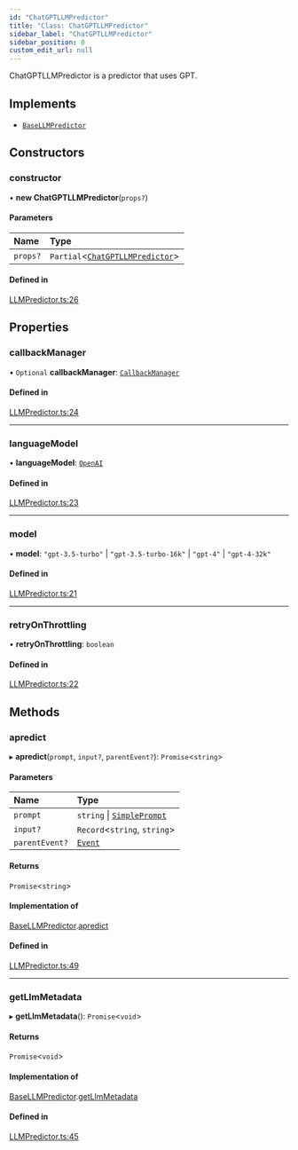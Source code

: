 ```yaml
---
id: "ChatGPTLLMPredictor"
title: "Class: ChatGPTLLMPredictor"
sidebar_label: "ChatGPTLLMPredictor"
sidebar_position: 0
custom_edit_url: null
---
```


ChatGPTLLMPredictor is a predictor that uses GPT.

## Implements

- [`BaseLLMPredictor`](../interfaces/BaseLLMPredictor.md)

## Constructors

### constructor

• **new ChatGPTLLMPredictor**(`props?`)

#### Parameters

| Name | Type |
| :------ | :------ |
| `props?` | `Partial`<[`ChatGPTLLMPredictor`](ChatGPTLLMPredictor.md)\> |

#### Defined in

[LLMPredictor.ts:26](https://github.com/run-llama/llamascript/blob/6ea89db/packages/core/src/LLMPredictor.ts#L26)

## Properties

### callbackManager

• `Optional` **callbackManager**: [`CallbackManager`](CallbackManager.md)

#### Defined in

[LLMPredictor.ts:24](https://github.com/run-llama/llamascript/blob/6ea89db/packages/core/src/LLMPredictor.ts#L24)

___

### languageModel

• **languageModel**: [`OpenAI`](OpenAI.md)

#### Defined in

[LLMPredictor.ts:23](https://github.com/run-llama/llamascript/blob/6ea89db/packages/core/src/LLMPredictor.ts#L23)

___

### model

• **model**: ``"gpt-3.5-turbo"`` \| ``"gpt-3.5-turbo-16k"`` \| ``"gpt-4"`` \| ``"gpt-4-32k"``

#### Defined in

[LLMPredictor.ts:21](https://github.com/run-llama/llamascript/blob/6ea89db/packages/core/src/LLMPredictor.ts#L21)

___

### retryOnThrottling

• **retryOnThrottling**: `boolean`

#### Defined in

[LLMPredictor.ts:22](https://github.com/run-llama/llamascript/blob/6ea89db/packages/core/src/LLMPredictor.ts#L22)

## Methods

### apredict

▸ **apredict**(`prompt`, `input?`, `parentEvent?`): `Promise`<`string`\>

#### Parameters

| Name | Type |
| :------ | :------ |
| `prompt` | `string` \| [`SimplePrompt`](../modules.md#simpleprompt) |
| `input?` | `Record`<`string`, `string`\> |
| `parentEvent?` | [`Event`](../interfaces/Event.md) |

#### Returns

`Promise`<`string`\>

#### Implementation of

[BaseLLMPredictor](../interfaces/BaseLLMPredictor.md).[apredict](../interfaces/BaseLLMPredictor.md#apredict)

#### Defined in

[LLMPredictor.ts:49](https://github.com/run-llama/llamascript/blob/6ea89db/packages/core/src/LLMPredictor.ts#L49)

___

### getLlmMetadata

▸ **getLlmMetadata**(): `Promise`<`void`\>

#### Returns

`Promise`<`void`\>

#### Implementation of

[BaseLLMPredictor](../interfaces/BaseLLMPredictor.md).[getLlmMetadata](../interfaces/BaseLLMPredictor.md#getllmmetadata)

#### Defined in

[LLMPredictor.ts:45](https://github.com/run-llama/llamascript/blob/6ea89db/packages/core/src/LLMPredictor.ts#L45)
